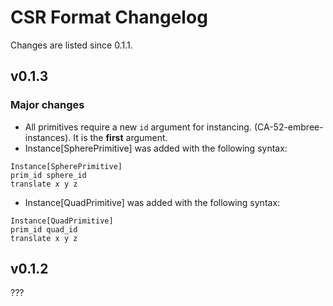 # CSR Format Changelog

Changes are listed since 0.1.1.

## v0.1.3
### Major changes
- All primitives require a new `id` argument for instancing. (CA-52-embree-instances). It is the **first** argument.
- Instance[SpherePrimitive] was added with the following syntax:
```
Instance[SpherePrimitive]
prim_id sphere_id
translate x y z
```
- Instance[QuadPrimitive] was added with the following syntax:
```
Instance[QuadPrimitive]
prim_id quad_id
translate x y z
```

## v0.1.2
???